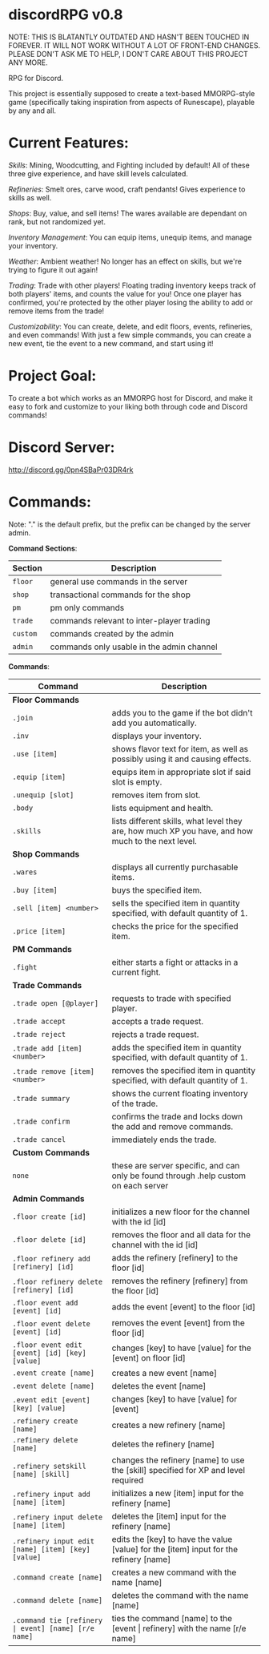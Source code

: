 # discordRPG v0.8
NOTE: THIS IS BLATANTLY OUTDATED AND HASN'T BEEN TOUCHED IN FOREVER. IT WILL NOT WORK WITHOUT A LOT OF FRONT-END CHANGES. PLEASE DON'T ASK ME TO HELP, I DON'T CARE ABOUT THIS PROJECT ANY MORE.

RPG for Discord.

This project is essentially supposed to create a text-based MMORPG-style game (specifically taking inspiration from aspects of Runescape), playable by any and all.

# Current Features:

*Skills*: Mining, Woodcutting, and Fighting included by default! All of these three give experience, and have skill levels calculated.

*Refineries*: Smelt ores, carve wood, craft pendants! Gives experience to skills as well.

*Shops*: Buy, value, and sell items! The wares available are dependant on rank, but not randomized yet.

*Inventory Management*: You can equip items, unequip items, and manage your inventory.

*Weather*: Ambient weather! No longer has an effect on skills, but we're trying to figure it out again!

*Trading*: Trade with other players! Floating trading inventory keeps track of both players' items, and counts the value for you! Once one player has confirmed, you're protected by the other player losing the ability to add or remove items from the trade!

*Customizability*: You can create, delete, and edit floors, events, refineries, and even commands! With just a few simple commands, you can create a new event, tie the event to a new command, and start using it!

# Project Goal:
To create a bot which works as an MMORPG host for Discord, and make it easy to fork and customize to your liking both through code and Discord commands!

# Discord Server:
http://discord.gg/0pn4SBaPr03DR4rk

# Commands:

Note: "." is the default prefix, but the prefix can be changed by the server admin.

**Command Sections**:

|Section|Description|
|---|---|
|`floor`|general use commands in the server|
|`shop`|transactional commands for the shop|
|`pm`|pm only commands|
|`trade`|commands relevant to inter-player trading|
|`custom`|commands created by the admin|
|`admin`|commands only usable in the admin channel|

**Commands**:

|Command|Description|
|---|---|
|**Floor Commands**|
|`.join`|adds you to the game if the bot didn't add you automatically.|
|`.inv`|displays your inventory.|
|`.use [item]`|shows flavor text for item, as well as possibly using it and causing effects.|
|`.equip [item]`|equips item in appropriate slot if said slot is empty.|
|`.unequip [slot]`|removes item from slot.|
|`.body`|lists equipment and health.|
|`.skills`|lists different skills, what level they are, how much XP you have, and how much to the next level.|
|**Shop Commands**|
|`.wares`|displays all currently purchasable items.|
|`.buy [item]`|buys the specified item.|
|`.sell [item] <number>`|sells the specified item in quantity specified, with default quantity of 1.|
|`.price [item]`|checks the price for the specified item.|
|**PM Commands**|
|`.fight`|either starts a fight or attacks in a current fight.|
|**Trade Commands**|
|`.trade open [@player]`|requests to trade with specified player.|
|`.trade accept`|accepts a trade request.|
|`.trade reject`|rejects a trade request.|
|`.trade add [item] <number>`|adds the specified item in quantity specified, with default quantity of 1.|
|`.trade remove [item] <number>`|removes the specified item in quantity specified, with default quantity of 1.|
|`.trade summary`|shows the current floating inventory of the trade.|
|`.trade confirm`|confirms the trade and locks down the add and remove commands.|
|`.trade cancel`|immediately ends the trade.|
|**Custom Commands**|
|`none`|these are server specific, and can only be found through .help custom on each server|
|**Admin Commands**|
|`.floor create [id]`|initializes a new floor for the channel with the id [id]|
|`.floor delete [id]`|removes the floor and all data for the channel with the id [id]|
|`.floor refinery add [refinery] [id]`|adds the refinery [refinery] to the floor [id]|
|`.floor refinery delete [refinery] [id]`|removes the refinery [refinery] from the floor [id]|
|`.floor event add [event] [id]`|adds the event [event] to the floor [id]|
|`.floor event delete [event] [id]`|removes the event [event] from the floor [id]|
|`.floor event edit [event] [id] [key] [value]`|changes [key] to have [value] for the [event] on floor [id]|
|`.event create [name]`|creates a new event [name]|
|`.event delete [name]`|deletes the event [name]|
|`.event edit [event] [key] [value]`|changes [key] to have [value] for [event]|
|`.refinery create [name]`|creates a new refinery [name]|
|`.refinery delete [name]`|deletes the refinery [name]|
|`.refinery setskill [name] [skill]`|changes the refinery [name] to use the [skill] specified for XP and level required|
|`.refinery input add [name] [item]`|initializes a new [item] input for the refinery [name]|
|`.refinery input delete [name] [item]`|deletes the [item] input for the refinery [name]|
|`.refinery input edit [name] [item] [key] [value]`|edits the [key] to have the value [value] for the [item] input for the refinery [name]|
|`.command create [name]`|creates a new command with the name [name]|
|`.command delete [name]`|deletes the command with the name [name]|
|`.command tie [refinery \| event] [name] [r/e name]`|ties the command [name] to the [event \| refinery] with the name [r/e name]|
